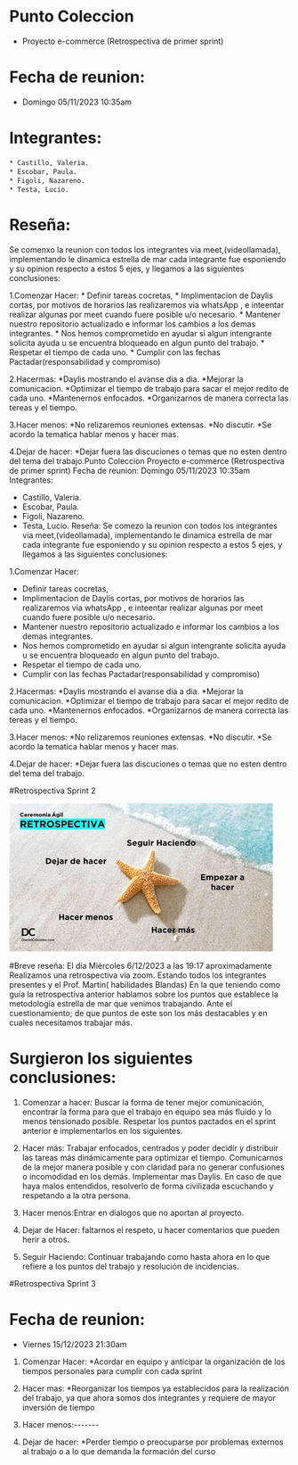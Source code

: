 # Punto Coleccion
* Proyecto e-commerce (Retrospectiva de primer sprint)

# Fecha de reunion:
 * Domingo 05/11/2023
    10:35am

# Integrantes:
    * Castillo, Valeria.
    * Escobar, Paula.
    * Figoli, Nazareno.
    * Testa, Lucio.

# Reseña:
Se comenxo la reunion con todos los integrantes via meet,(videollamada), implementando le dinamica estrella de mar cada integrante fue esponiendo y su opinion respecto a estos 5 ejes, y llegamos a las siguientes conclusiones:

1.Comenzar Hacer:
    * Definir tareas cocretas,
    * Implimentacion de Daylis cortas, por  motivos de horarios las realizaremos via whatsApp , e inteentar realizar algunas por meet cuando fuere posible u/o necesario.
    * Mantener nuestro repositorio actualizado e informar los cambios a los demas integrantes.
    * Nos hemos comprometido en ayudar  si algun intengrante solicita ayuda u se encuentra bloqueado en algun punto del trabajo.
    * Respetar el tiempo de cada uno.
    * Cumplir con las fechas Pactadar(responsabilidad y compromiso)

2.Hacermas:
    *Daylis mostrando el avanse dia a dia.
    *Mejorar la comunicacion.
    *Optimizar el tiempo de trabajo para sacar el mejor redito de cada uno.
    *Mantenernos enfocados.
    *Organizarnos de manera correcta las tereas y el tiempo.

3.Hacer menos:
    *No relizaremos reuniones extensas.
    *No discutir.
    *Se acordo la tematica hablar menos y hacer mas.
        
4.Dejar de hacer:
    *Dejar fuera las discuciones o temas que no esten dentro del tema del trabajo.Punto Coleccion
Proyecto e-commerce (Retrospectiva de primer sprint)
Fecha de reunion:
Domingo 05/11/2023
10:35am
Integrantes:
* Castillo, Valeria.
* Escobar, Paula.
* Figoli, Nazareno.
* Testa, Lucio.
Reseña:
Se comezo la reunion con todos los integrantes via meet,(videollamada), implementando le dinamica estrella de mar cada integrante fue esponiendo y su opinion respecto a estos 5 ejes, y llegamos a las siguientes conclusiones:

1.Comenzar Hacer:
* Definir tareas cocretas,
* Implimentacion de Daylis cortas, por motivos de horarios las realizaremos via whatsApp , e inteentar realizar algunas por meet cuando fuere posible u/o necesario.
* Mantener nuestro repositorio actualizado e informar los cambios a los demas integrantes.
* Nos hemos comprometido en ayudar si algun intengrante solicita ayuda u se encuentra bloqueado en algun punto del trabajo.
* Respetar el tiempo de cada uno.
* Cumplir con las fechas Pactadar(responsabilidad y compromiso)

2.Hacermas:
*Daylis mostrando el avanse dia a dia.
*Mejorar la comunicacion.
*Optimizar el tiempo de trabajo para sacar el mejor redito de cada uno.
*Mantenernos enfocados.
*Organizarnos de manera correcta las tereas y el tiempo.

3.Hacer menos:
*No relizaremos reuniones extensas.
*No discutir.
*Se acordo la tematica hablar menos y hacer mas.

4.Dejar de hacer:
*Dejar fuera las discuciones o temas que no esten dentro del tema del trabajo.




#Retrospectiva Sprint 2

![Alt text](public/img/retroEstrella.jpg)


#Breve reseña:
El día Miércoles  6/12/2023 a las 19:17 aproximadamente
Realizamos una retrospectiva vía zoom.
Estando todos los integrantes presentes y el Prof. Martin( habilidades Blandas)
En la que teniendo como guía la retrospectiva anterior hablamos sobre los puntos que 
establece la metodología estrella de mar que venimos trabajando.
Ante el cuestionamiento;  de que puntos de este son los más destacables y en cuales 
necesitamos trabajar más.
 # Surgieron los siguientes conclusiones:

1. Comenzar a hacer: Buscar la forma de tener mejor comunicación, encontrar la 
forma para que el trabajo en equipo sea más fluido y lo menos tensionado 
posible. Respetar los puntos pactados en el sprint anterior e implementarlos en los siguientes.
	
2. Hacer más: Trabajar enfocados, centrados y poder    decidir y distribuir las 
tareas más dinámicamente para optimizar el tiempo. Comunicarnos de la mejor 
manera posible y con claridad para no generar confusiones o incomodidad en los 
demás. Implementar mas Daylis. En caso de que haya malos entendidos, resolverlo de forma civilizada escuchando y respetando a la otra persona.
	
3. Hacer menos:Entrar en dialogos que no aportan al proyecto.
	
4. Dejar de Hacer: faltarnos el respeto, u hacer comentarios que pueden herir a otros.

5. Seguir Haciendo: Continuar trabajando como hasta ahora en lo que refiere a los puntos del trabajo y resolución de incidencias.


#Retrospectiva Sprint 3

# Fecha de reunion:
 * Viernes 15/12/2023
    21:30am

1. Comenzar Hacer:
*Acordar en equipo y anticipar la organización de los tiempos personales para cumplir con cada sprint

2. Hacer mas:
*Reorganizar los tiempos ya establecidos para la realización del trabajo, ya que ahora somos dos integrantes y requiere de mayor inversión de tiempo

3. Hacer menos:-------
        

4. Dejar de hacer:
*Perder tiempo o preocuparse por problemas externos al trabajo o a lo que demanda la formación del curso
